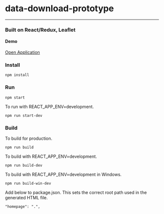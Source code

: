  
# data-download-prototype  #
 ----------

### Built on React/Redux, Leaflet

#### Demo
<a href="https://rumi-w-2018.github.io/data-download-prototype/index.html">
Open Application</a>


### Install


    npm install

### Run ###

    npm start

To run with REACT_APP_ENV=development.


    npm run start-dev


### Build ###

To build for production. 

    npm run build


To build with REACT_APP_ENV=development.


    npm run build-dev

To build with REACT_APP_ENV=development in Windows.

    npm run build-win-dev


Add below to package.json.  This sets the correct root path used in the generated HTML file.


    "homepage": ".",

<br>

